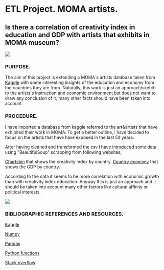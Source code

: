 # ETL Project. MOMA artists.

## Is there a correlation of creativity index in education and GDP with artists that exhibits in MOMA museum?

![](https://losviajesdesofia.com/wp-content/uploads/MoMA-Museum.jpg)

### PURPOSE.

The aim of this project is extending a MOMA´s artists database taken from [Kaggle](https://www.kaggle.com/momanyc/museum-collection) with some interesting insights of the education and economy from the countries they are from. Naturally, this work is just an approach/sketch to the artists´s instruction and economic environment but does not want to draw any conclusion of it; many other facts should have been taken into account.

### PROCEDURE.

I have imported a database from kaggle referred to the art&artists that have exhibited their work in MOMA. To get a better outline, I have decided to focus on the artists that have have exposed in the last 50 years.

After having cleaned and transformed the csv I have introduced some data using "BeautifulSoup" scrapping from following websites;

[Chartsbin](http://chartsbin.com/view/41109) that shows the creativity index by country.
[Country economy](https://countryeconomy.com/gdp?year=1980) that shows the GDP by country.

According to the data it seems to be more correlation with economic growth than with creativity index education. Anyway this is just an approach and it should be taken into account many other factors like cultural affinity or political interests. 


![](https://i.ytimg.com/vi/v9YSbIEhFik/maxresdefault.jpg)


### BIBLIOGRAPHIC REFERENCES AND RESOURCES.

[Kaggle](https://www.kaggle.com/datasets)

[Numpy](https://numpy.org/doc/1.18/)

[Pandas](https://pandas.pydata.org/)

[Python functions](https://docs.python.org/3/library/functions.html)

[Stack overflow](https://stackoverflow.com/)